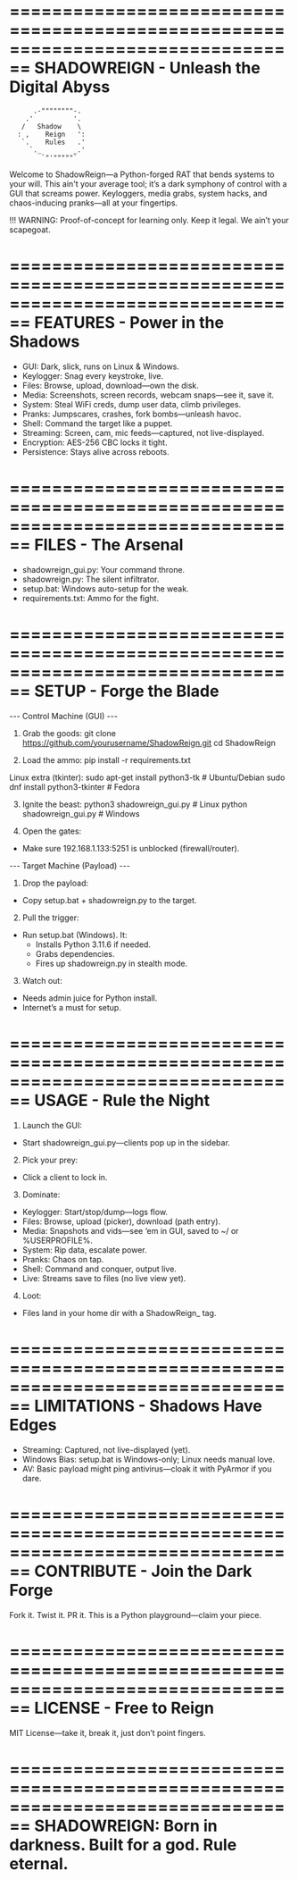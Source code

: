 ================================================================================
     SHADOWREIGN - Unleash the Digital Abyss
================================================================================

          .-""""""""-.
        .'          '.
       /   Shadow    \
      : ,    Reign   ':
       `.    Rules   .'
         `._        _.'
            `"'"""""`

Welcome to ShadowReign—a Python-forged RAT that bends systems to your will. This ain't your average tool; it’s a dark symphony of control with a GUI that screams power. Keyloggers, media grabs, system hacks, and chaos-inducing pranks—all at your fingertips.

!!! WARNING: Proof-of-concept for learning only. Keep it legal. We ain’t your scapegoat.

================================================================================
FEATURES - Power in the Shadows
================================================================================
- GUI: Dark, slick, runs on Linux & Windows.
- Keylogger: Snag every keystroke, live.
- Files: Browse, upload, download—own the disk.
- Media: Screenshots, screen records, webcam snaps—see it, save it.
- System: Steal WiFi creds, dump user data, climb privileges.
- Pranks: Jumpscares, crashes, fork bombs—unleash havoc.
- Shell: Command the target like a puppet.
- Streaming: Screen, cam, mic feeds—captured, not live-displayed.
- Encryption: AES-256 CBC locks it tight.
- Persistence: Stays alive across reboots.

================================================================================
FILES - The Arsenal
================================================================================
- shadowreign_gui.py: Your command throne.
- shadowreign.py: The silent infiltrator.
- setup.bat: Windows auto-setup for the weak.
- requirements.txt: Ammo for the fight.

================================================================================
SETUP - Forge the Blade
================================================================================

--- Control Machine (GUI) ---
1. Grab the goods:
git clone https://github.com/yourusername/ShadowReign.git
cd ShadowReign

2. Load the ammo:
pip install -r requirements.txt

Linux extra (tkinter):
sudo apt-get install python3-tk  # Ubuntu/Debian
sudo dnf install python3-tkinter  # Fedora

3. Ignite the beast:
python3 shadowreign_gui.py  # Linux
python shadowreign_gui.py   # Windows

4. Open the gates:
- Make sure 192.168.1.133:5251 is unblocked (firewall/router).

--- Target Machine (Payload) ---
1. Drop the payload:
- Copy setup.bat + shadowreign.py to the target.
2. Pull the trigger:
- Run setup.bat (Windows). It:
  - Installs Python 3.11.6 if needed.
  - Grabs dependencies.
  - Fires up shadowreign.py in stealth mode.
3. Watch out:
- Needs admin juice for Python install.
- Internet’s a must for setup.

================================================================================
USAGE - Rule the Night
================================================================================
1. Launch the GUI:
- Start shadowreign_gui.py—clients pop up in the sidebar.
2. Pick your prey:
- Click a client to lock in.
3. Dominate:
- Keylogger: Start/stop/dump—logs flow.
- Files: Browse, upload (picker), download (path entry).
- Media: Snapshots and vids—see ‘em in GUI, saved to ~/ or %USERPROFILE%.
- System: Rip data, escalate power.
- Pranks: Chaos on tap.
- Shell: Command and conquer, output live.
- Live: Streams save to files (no live view yet).
4. Loot:
- Files land in your home dir with a ShadowReign_ tag.

================================================================================
LIMITATIONS - Shadows Have Edges
================================================================================
- Streaming: Captured, not live-displayed (yet).
- Windows Bias: setup.bat is Windows-only; Linux needs manual love.
- AV: Basic payload might ping antivirus—cloak it with PyArmor if you dare.

================================================================================
CONTRIBUTE - Join the Dark Forge
================================================================================
Fork it. Twist it. PR it. This is a Python playground—claim your piece.

================================================================================
LICENSE - Free to Reign
================================================================================
MIT License—take it, break it, just don’t point fingers.

================================================================================
SHADOWREIGN: Born in darkness. Built for a god. Rule eternal.
================================================================================
